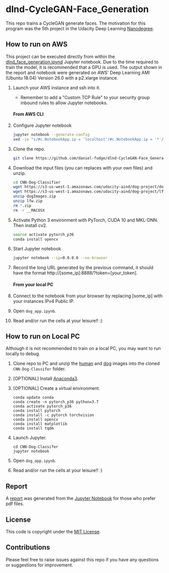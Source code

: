 # dlnd-CycleGAN-Face_Generation
This repo trains a CycleGAN generate faces.  The motivation for this program was the 5th project in the Udacity Deep Learning 
[Nanodegree](https://www.udacity.com/course/deep-learning-nanodegree--nd101). 

## How to run on AWS
This project can be executed directly from within the [dlnd_face_generation.ipynd](dlnd_face_generation.ipynb) Jupyter notebook.  Due to the time 
required to train the model, it is recommended that a GPU is used.  The output shown in the report and notebook were 
generated on AWS' Deep Learning AMI (Ubuntu 18.04) Version 26.0 with a p2.xlarge instance.

1. Launch your AWS instance and ssh into it. 
   - Remember to add a "Custom TCP Rule" to your security group inbound rules to allow Jupyter notebooks.
   
   #### From AWS CLI
1. Configure Jupyter notebook  
   ```bash
   jupyter notebook --generate-config
   sed -ie "s/#c.NotebookApp.ip = 'localhost'/#c.NotebookApp.ip = '*'/g" ~/.jupyter/jupyter_notebook_config.py

1. Clone the repo.
   ```bash 
   git clone https://github.com/daniel-fudge/dlnd-CycleGAN-Face_Generation.git

1. Download the input files (you can replaces with your own files) and unzip.
   ```bash
   cd CNN-Dog-Classifier
   wget https://s3-us-west-1.amazonaws.com/udacity-aind/dog-project/dogImages.zip
   wget https://s3-us-west-1.amazonaws.com/udacity-aind/dog-project/lfw.zip
   unzip dogImages.zip
   unzip lfw.zip
   rm *.zip
   rm -r __MACOSX
   
1. Activate Python 3 environment with PyTorch, CUDA 10 and MKL-DNN.  Then install cv2.
   ```bash 
   source activate pytorch_p36
   conda install opencv

1. Start Jupyter notebook
   ```bash   
   jupyter notebook --ip=0.0.0.0 --no-browser 

1. Record the long URL generated by the previous command, it should have the format 
http://[some_ip]:8888/?token=[your_token].
   
   #### From your local PC
1. Connect to the notebook from your browser by replacing [some_ip] with your instances IPv4 Public IP.

1. Open `dog_app.ipynb`.

1. Read and/or run the cells at your leisure!!  :)

## How to run on Local PC
Although it is not recommended to train on a local PC, you may want to run locally to debug.  

1. Clone repo to PC and unzip the [human](https://s3-us-west-1.amazonaws.com/udacity-aind/dog-project/lfw.zip) and 
[dog](https://s3-us-west-1.amazonaws.com/udacity-aind/dog-project/dogImages.zip) images into the cloned 
`CNN-Dog-Classifer` folder.

1. [OPTIONAL] Install [Anaconda3](https://www.anaconda.com/distribution/).

2. [OPTIONAL] Create a virtual environment.
   ```shell script
   conda update conda
   conda create -n pytorch_p36 python=3.7 
   conda activate pytorch_p36
   conda install pytorch
   conda install -c pytorch torchvision
   conda install opencv
   conda install matplotlib
   conda install tqdm
   
1. Launch Jupyter.
   ```shell script
   cd CNN-Dog-Classifer
   jupyter notebook

1. Open `dog_app.ipynb`.

1. Read and/or run the cells at your leisure!!  :)
 
## Report
A [report](report.html) was generated from the [Jupyter Notebook](dog_app.ipynb) for those who prefer pdf files.

## License
This code is copyright under the [MIT License](LICENSE).

## Contributions
Please feel free to raise issues against this repo if you have any questions or suggestions for improvement.